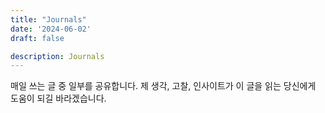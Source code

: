 ```yaml
---
title: "Journals"
date: '2024-06-02'
draft: false

description: Journals
---
```


매일 쓰는 글 중 일부를 공유합니다. 제 생각, 고찰, 인사이트가 이 글을 읽는 당신에게 도움이 되길 바라겠습니다.

